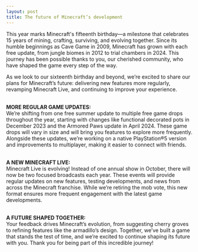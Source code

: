 ```yaml
---
layout: post
title: The future of Minecraft’s development
---
```


This year marks Minecraft's fifteenth birthday—a milestone that celebrates 15 years of mining, crafting, surviving, and evolving together. Since its humble beginnings as Cave Game in 2009, Minecraft has grown with each free update, from jungle biomes in 2012 to trial chambers in 2024. This journey has been possible thanks to you, our cherished community, who have shaped the game every step of the way.<br>

As we look to our sixteenth birthday and beyond, we’re excited to share our plans for Minecraft’s future: delivering new features more regularly, revamping Minecraft Live, and continuing to improve your experience.<br><br>

**MORE REGULAR GAME UPDATES:**<br>
We’re shifting from one free summer update to multiple free game drops throughout the year, starting with changes like functional decorated pots in December 2023 and the Armored Paws update in April 2024. These game drops will vary in size and will bring you features to explore more frequently.<br>
Alongside these updates, we’re working on a native PlayStation®5 version and improvements to multiplayer, making it easier to connect with friends.<br><br>

**A NEW MINECRAFT LIVE:**<br>
Minecraft Live is evolving! Instead of one annual show in October, there will now be two focused broadcasts each year. These events will provide regular updates on new features, testing developments, and news from across the Minecraft franchise. While we’re retiring the mob vote, this new format ensures more frequent engagement with the latest game developments.<br><br>

**A FUTURE SHAPED TOGETHER:**<br>
Your feedback drives Minecraft’s evolution, from suggesting cherry groves to refining features like the armadillo’s design. Together, we’ve built a game that stands the test of time, and we’re excited to continue shaping its future with you. Thank you for being part of this incredible journey!<br>

